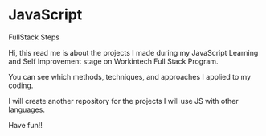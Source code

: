 # JavaScript
FullStack Steps 

Hi, this read me is about the projects I made during my JavaScript Learning and Self Improvement stage on Workintech Full Stack Program.

You can see which methods, techniques, and approaches I applied to my coding. 

I will create another repository for the projects I will use JS with other languages. 

Have fun!!
